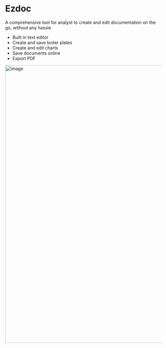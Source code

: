 # Ezdoc

A comprehensive tool for analyst to create and edit documentation on the go, without any hassle
- Built in text editor
- Create and save boiler plates
- Create and edit charts
- Save documents online
- Export PDF

<img width="894" alt="image" src="https://user-images.githubusercontent.com/86217607/229275167-48d0bc34-0442-4eea-a98d-ee4a5455ba25.png">
